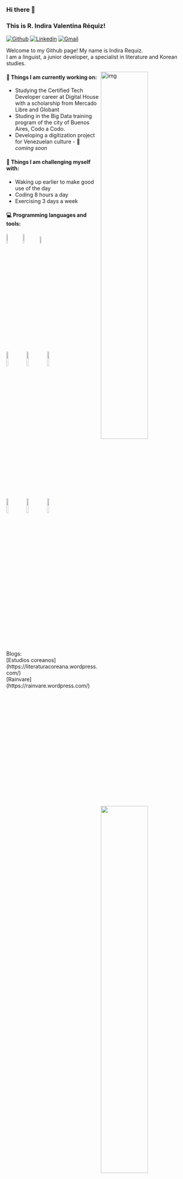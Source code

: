 ### Hi there 👋 
### This is R. Indira Valentina Réquiz!

[![Github](https://img.shields.io/badge/-Github-000?style=flat&logo=Github&logoColor=white)](https://github.com/rainvare)
[![Linkedin](https://img.shields.io/badge/-LinkedIn-blue?style=flat&logo=Linkedin&logoColor=white)](https://www.linkedin.com/in/indiravalentinarequiz/)
[![Gmail](https://img.shields.io/badge/-Gmail-c14438?style=flat&logo=Gmail&logoColor=white)](mailto:indirarequiz@gmail.com)

Welcome to my Github page! My name is Indira Requiz. 
<br/>
I am a linguist, a junior developer, a specialist in literature and Korean studies.
<br/>

<img align="right" alt="img" src="https://github.com/rainvare/CTDDigitalHouse/blob/main/img/perfil.png" width="50%" height="auto" />


#### 🌱 Things I am currently working on: 
- Studying the Certified Tech Developer career at Digital House with a scholarship from Mercado Libre and Globant
- Studing in the Big Data training program of the city of Buenos Aires, Codo a Codo. 
- Developing a digitization project for Venezuelan culture  -  🚀 *coming soon*

#### :muscle: Things I am challenging myself with:
- Waking up earlier to make good use of the day
- Coding 8 hours a day
- Exercising 3 days a week


#### :computer: Programming languages and tools: 
<p>
	<img width="50%" align="right" src="https://github-readme-stats.vercel.app/api?username=rainvare&show_icons=true&hide_border=true" />

<code><img width="8%" src="https://www.vectorlogo.zone/logos/w3_html5/w3_html5-icon.svg"></code>
<code><img width="8%" src="https://www.vectorlogo.zone/logos/w3_css/w3_css-icon.svg"></code>
<code><img width="7%" src="https://cdn.worldvectorlogo.com/logos/javascript-1.svg"></code>
<br/>
<code><img width="10%" src="https://www.vectorlogo.zone/logos/git-scm/git-scm-ar21.svg"></code>
<code><img width="10%" src="https://www.vectorlogo.zone/logos/java/java-ar21.svg"></code>
<code><img width="10%" src="https://www.vectorlogo.zone/logos/python/python-ar21.svg"></code>
<br/>
<code><img width="10%" src="https://www.vectorlogo.zone/logos/mysql/mysql-ar21.svg"></code>
<code><img width="10%" src="https://www.vectorlogo.zone/logos/mongodb/mongodb-ar21.svg"></code>
<code><img width="10%" src="https://www.soutechventures.com/wp-content/uploads/2018/07/ibm-spss-training-in-abuja-lagos-nigeria.png"></code>
</p>

<p>Blogs: 
<br/>
[Estudios coreanos](https://literaturacoreana.wordpress.com/)
<br/>
[Rainvare](https://rainvare.wordpress.com/)
</p>
